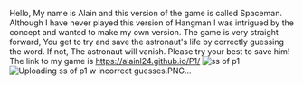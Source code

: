 Hello,
My name is Alain and this version of the game is called Spaceman. 
Although I have never played this version of Hangman I was intrigued by the concept and wanted to make my own version.
The game is very straight forward, 
You get to try and save the astronaut's life by correctly guessing the word.
If not, The astronaut will vanish.
Please try your best to save him! 
The link to my game is https://alainl24.github.io/P1/ 
![ss of p1](https://github.com/AlainL24/P1/assets/136858608/f9715e1d-9dd7-4fa8-b471-a12535e80226)
![Uploading ss of p1 w incorrect guesses.PNG…]()
